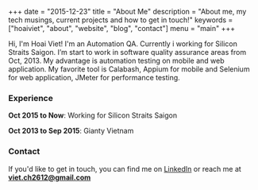 +++
date = "2015-12-23"
title = "About Me"
description = "About me, my tech musings, current projects and how to get in touch!"
keywords = ["hoaiviet", "about", "website", "blog", "contact"]
menu = "main"
+++

Hi, I'm Hoai Viet! I'm an Automation QA. Currently i working for Silicon Straits Saigon. I’m start to work in software quality assurance areas from Oct, 2013.
My advantage is automation testing on mobile and web application. My favorite tool is Calabash, Appium for mobile and Selenium for web application, JMeter for performance testing.

### Experience

**Oct 2015 to Now**: Working for Silicon Straits Saigon

**Oct 2013 to Sep 2015**: Gianty Vietnam

### Contact

If you'd like to get in touch, you can find me on [LinkedIn](http://www.linkedin.com/in/vietch2612) or reach me at **viet.ch2612@gmail.com**
